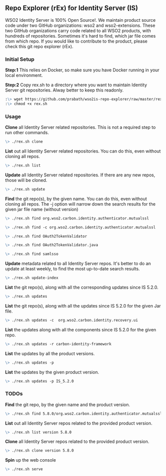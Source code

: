 ## Repo Explorer (rEx) for Identity Server (IS)

WSO2 Identity Server is 100% Open Source!. We maintain product source code under two GitHub organizations: wso2 and wso2-extensions. These two GitHub organizations carry code related to all WSO2 products, with hundreds of repositories. Sometimes it's hard to find, which jar file comes from which repo. If you would like to contribute to the product, please check this git repo explorer (rEx).

### Initial Setup

**Step:1** This relies on Docker, so make sure you have Docker running in your local environment.

**Step:2** Copy rex.sh to a directory where you want to maintain Identity Server git repositories. Alway better to keep this readonly. 
```markdown
:\> wget https://github.com/prabath/wso2is-repo-explorer/raw/master/rex.sh
:\> chmod +x rex.sh
```

### Usage 

**Clone** all Identity Server related repositories. This is not a required step to run other commands.

```markdown
\> ./rex.sh clone
```
**List** out all Identity Server related repositories. You can do this, even without cloning all repos.

```markdown
\> ./rex.sh list
```
**Update** all Identity Server related repositories. If there are any new repos, those will be cloned. 

```markdown
\> ./rex.sh update
```

**Find** the git repo(s), by the given name. You can do this, even without cloning all repos. The -j option will narrow down the search results for the given jar file name (without version)

```markdown
\> ./rex.sh find org.wso2.carbon.identity.authenticator.mutualssl

\> ./rex.sh find -c org.wso2.carbon.identity.authenticator.mutualssl

\> ./rex.sh find OAuth2TokenValidator

\> ./rex.sh find OAuth2TokenValidator.java

\> ./rex.sh find samlsso
```

**Update** metadata related to all Identity Server repos. It's better to do an update at least weekly, to find the most up-to-date search results. 

```markdown
\> ./rex.sh update-index
```

**List** the git repo(s), along with all the corresponding updates since IS 5.2.0.

```markdown
\> ./rex.sh updates
```

**List** the git repo(s), along with all the updates since IS 5.2.0 for the given Jar file.

```markdown
\> ./rex.sh updates -c  org.wso2.carbon.identity.recovery.ui
```

**List** the updates along with all the components since IS 5.2.0 for the given repo.

```markdown
\> ./rex.sh updates -r carbon-identity-framework
```
**List** the updates by all the product versions.

```markdown
\> ./rex.sh updates -p
```
**List** the updates by the given product version.

```markdown
\> ./rex.sh updates -p IS_5.2.0
```

### TODOs

**Find** the git repo, by the given name and the product version.

```markdown
\> ./rex.sh find 5.8.0/org.wso2.carbon.identity.authenticator.mutualssl
```

**List** out all Identity Server repos related to the provided product version.

```markdown
\> ./rex.sh list version 5.8.0
```

**Clone** all Identity Server repos related to the provided product version.

```markdown
\> ./rex.sh clone version 5.8.0
```

**Spin** up the web console

```markdown
\> ./rex.sh serve
```
